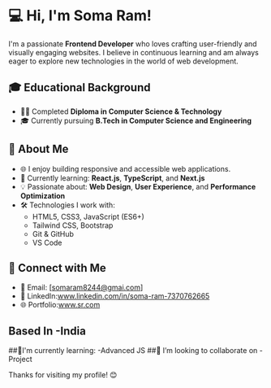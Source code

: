 # 💻 Hi, I'm Soma Ram!


I'm a passionate **Frontend Developer** who loves crafting user-friendly and visually engaging websites. I believe in continuous learning and am always eager to explore new technologies in the world of web development.

## 🎓 Educational Background
- 🧑‍🎓 Completed **Diploma in Computer Science & Technology**
- 🎓 Currently pursuing **B.Tech in Computer Science and Engineering**

## 🚀 About Me
- 🌐 I enjoy building responsive and accessible web applications.
- 🌱 Currently learning: **React.js**, **TypeScript**, and **Next.js**
- 💡 Passionate about: **Web Design**, **User Experience**, and **Performance Optimization**
- 🛠️ Technologies I work with:
  - HTML5, CSS3, JavaScript (ES6+)
  - Tailwind CSS, Bootstrap
  - Git & GitHub
  - VS Code
## 🔗 Connect with Me
- 📧 Email: [somaram8244@gmai.com]
- 💼 LinkedIn:www.linkedin.com/in/soma-ram-7370762665
- 🌐 Portfolio:www.sr.com


## Based In -India
##🧠I'm currently learning:
-Advanced JS
##👯 I’m looking to collaborate on 
-Project



Thanks for visiting my profile! 😊
  
  



